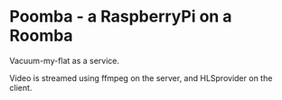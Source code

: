 # Poomba - a RaspberryPi on a Roomba

Vacuum-my-flat as a service.

Video is streamed using ffmpeg on the server, and HLSprovider on the client.
